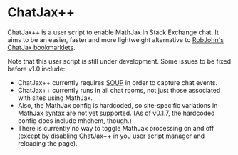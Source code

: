 ChatJax++
=========

ChatJax++ is a user script to enable MathJax in Stack Exchange chat.  It aims to be an easier, faster and more lightweight alternative to [RobJohn's ChatJax bookmarklets](http://www.math.ucla.edu/~robjohn/math/mathjax.html).

Note that this user script is still under development.  Some issues to be fixed before v1.0 include:

* ChatJax++ currently requires [SOUP](https://github.com/vyznev/soup) in order to capture chat events.
* ChatJax++ currently runs in all chat rooms, not just those associated with sites using MathJax.
* Also, the MathJax config is hardcoded, so site-specific variations in MathJax syntax are not yet supported.  (As of v0.1.7, the hardcoded config does include mhchem, though.)
* There is currently no way to toggle MathJax processing on and off (except by disabling ChatJax++ in you user script manager and reloading the page).
